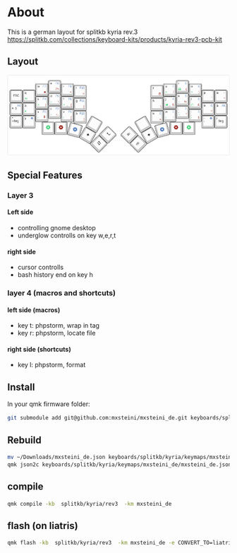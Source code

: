 # About

This is a german layout for splitkb kyria rev.3
https://splitkb.com/collections/keyboard-kits/products/kyria-rev3-pcb-kit

## Layout
![Alt text](kyria-mxsteini-2.png)

## Special Features
### Layer 3
#### Left side 
- controlling gnome desktop
- underglow controlls on key w,e,r,t

#### right side
- cursor controlls
- bash history end on key h

### layer 4 (macros and shortcuts)
#### left side (macros)
- key t: phpstorm, wrap in tag
- key r: phpstorm, locate file

#### right side (shortcuts)
- key l: phpstorm, format


## Install
In your qmk firmware folder:
```bash
git submodule add git@github.com:mxsteini/mxsteini_de.git keyboards/splitkb/kyria/keymaps/mxsteini_de
```

## Rebuild

```bash
mv ~/Downloads/mxsteini_de.json keyboards/splitkb/kyria/keymaps/mxsteini_de/mxsteini_de.json
qmk json2c keyboards/splitkb/kyria/keymaps/mxsteini_de/mxsteini_de.json > keyboards/splitkb/kyria/keymaps/mxsteini_de/keymap.c
```

## compile
```bash
qmk compile -kb  splitkb/kyria/rev3  -km mxsteini_de
```

## flash (on liatris)
```bash
qmk flash -kb  splitkb/kyria/rev3  -km mxsteini_de -e CONVERT_TO=liatris
```
